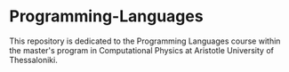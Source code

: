 # Programming-Languages
This repository is dedicated to the Programming Languages course within the master's program in Computational Physics at Aristotle University of Thessaloniki.
